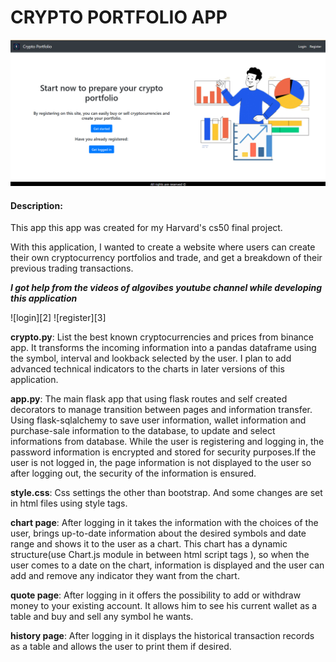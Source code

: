 # CRYPTO PORTFOLIO APP
![appearence of main page][1]
#### Description:

This app this app was created for my Harvard's cs50 final project.

With this application, I wanted to create a website where users can create 
their own cryptocurrency portfolios and trade, 
and get a breakdown of their previous trading transactions. 

***I got help from the videos of algovibes youtube channel while developing this application***

![login][2]  ![register][3]

**crypto.py**: List the best known cryptocurrencies and prices from binance app. It transforms the incoming information into a pandas dataframe using the symbol, interval and lookback selected by the user. I plan to add advanced technical indicators to the charts in later versions of this application.

**app.py**: The main flask app that using flask routes and self created decorators to manage transition between pages and information transfer. Using flask-sqlalchemy to save user information, wallet information and purchase-sale information to the database, to update and select informations from database. While the user is registering and logging in, the password information is encrypted and stored for security purposes.If the user is not logged in, the page information is not displayed to the user so after logging out, the security of the information is ensured.

**style.css**: Css settings the other than bootstrap. And some changes are set in html files using style tags.

**chart page**: After logging in it takes the information with the choices of the user, brings up-to-date information about the desired symbols and date range and shows it to the user as a chart. This chart has a dynamic structure(use Chart.js module in between html script tags ), so when the user comes to a date on the chart, information is displayed and the user can add and remove any indicator they want from the chart.

**quote page**: After logging in it offers the possibility to add or withdraw money to your existing account. It allows him to see his current wallet as a table and buy and sell any symbol he wants. 

**history page**: After logging in it displays the historical transaction records as a table and allows the user to print them if desired.

[1]: https://raw.githubusercontent.com/ondersabahat/cs50_Final_Project-Crypto-App/master/static/images/screenshots/homePage.png
